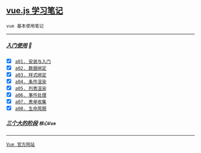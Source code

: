 [vue.js 学习笔记](#top) <b id="top"></b> 
-----
`vue 基本使用笔记`

----
#####  [入门使用](#top) :maple_leaf: <b id="hook"></b>  
- [x] [`a01. 安装与入门`](https://github.com/kickgod/Front-End/blob/master/vue/document/a01install-vue.md)
- [x] [`a02. 数据绑定`](https://github.com/kickgod/Front-End/blob/master/vue/document/a02attribute-vue.md)
- [x] [`a03. 样式绑定`](https://github.com/kickgod/Front-End/blob/master/vue/document/a03style-vue.md)
- [x] [`a04. 条件渲染`](https://github.com/kickgod/Front-End/blob/master/vue/document/a04condition-vue.md)
- [x] [`a05. 列表渲染`](https://github.com/kickgod/Front-End/blob/master/vue/document/a05list-vue.md)
- [x] [`a06. 事件处理`](https://github.com/kickgod/Front-End/blob/master/vue/document/a06event-vue.md)
- [x] [`a07. 表单收集`](https://github.com/kickgod/Front-End/blob/master/vue/document/a07from-vue.md)
- [x] [`a08. 生命周期`](https://github.com/kickgod/Front-End/blob/master/vue/document/a08life-vue.md)

##### [三个大的阶段](#top) `核心Vue`  <b id="hook"></b>  

-----
[`Vue 官方网站`](https://cn.vuejs.org/)
